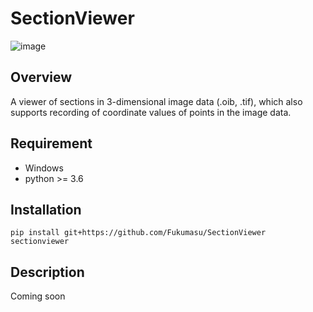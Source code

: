 # SectionViewer

![image](https://github.com/Fukumasu/SectionViewer/sectionviewer/img/resources.png)

## Overview

A viewer of sections in 3-dimensional image data (.oib, .tif), which also supports recording of coordinate values of points in the image data.

## Requirement

- Windows
- python >= 3.6

## Installation

```
pip install git+https://github.com/Fukumasu/SectionViewer
sectionviewer
```

## Description

Coming soon
